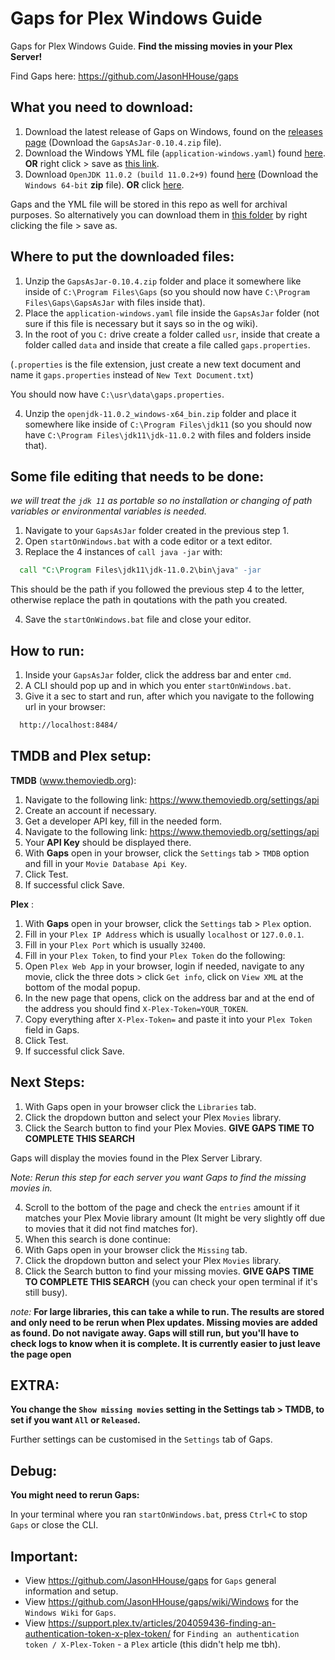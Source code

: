 # Gaps for Plex Windows Guide
Gaps for Plex Windows Guide. 
**Find the missing movies in your Plex Server!**

Find Gaps here: https://github.com/JasonHHouse/gaps


## What you need to download:

1. Download the latest release of Gaps on Windows, found on the [releases page](https://github.com/JasonHHouse/gaps/releases) (Download the `GapsAsJar-0.10.4.zip` file).
2. Download the Windows YML file (`application-windows.yaml`) found [here](https://github.com/JasonHHouse/gaps/blob/master/GapsWeb/src/main/resources/application-windows.yaml).  **OR** right click > save as [this link](https://github.com/JasonHHouse/gaps/blob/master/GapsWeb/src/main/resources/application-windows.yaml).
3. Download `OpenJDK 11.0.2 (build 11.0.2+9)` found [here](https://jdk.java.net/archive/) (Download the `Windows 64-bit` **zip** file).  **OR** click [here](https://download.java.net/java/GA/jdk11/9/GPL/openjdk-11.0.2_windows-x64_bin.zip).

Gaps and the YML file will be stored in this repo as well for archival purposes. So alternatively you can download them in [this folder](https://github.com/Courage-1984/Gaps-for-Plex-Windows-Guide/tree/main/Gaps%20and%20Windows%20YML%20file) by right clicking the file > save as.


## Where to put the downloaded files:

1. Unzip the `GapsAsJar-0.10.4.zip` folder and place it somewhere like inside of `C:\Program Files\Gaps` (so you should now have `C:\Program Files\Gaps\GapsAsJar` with files inside that).
2. Place the `application-windows.yaml` file inside the `GapsAsJar` folder (not sure if this file is necessary but it says so in the og wiki).
3. In the root of you `C:` drive create a folder called `usr`, inside that create a folder called `data` and inside that create a file called `gaps.properties`.

(`.properties` is the file extension, just create a new text document and name it `gaps.properties` instead of `New Text Document.txt`)

You should now have `C:\usr\data\gaps.properties`.

4. Unzip the `openjdk-11.0.2_windows-x64_bin.zip` folder and place it somewhere like inside of `C:\Program Files\jdk11` (so you should now have `C:\Program Files\jdk11\jdk-11.0.2` with files and folders inside that).


## Some file editing that needs to be done:

*we will treat the `jdk 11` as portable so no installation or changing of path variables or environmental variables is needed.*

1. Navigate to your `GapsAsJar` folder created in the previous step 1.
2. Open `startOnWindows.bat` with a code editor or a text editor.
3. Replace the 4 instances of `call java -jar` with:

```bat
  call "C:\Program Files\jdk11\jdk-11.0.2\bin\java" -jar
```

This should be the path if you followed the previous step 4 to the letter, otherwise replace the path in qoutations with the path you created.

4. Save the `startOnWindows.bat` file and close your editor.


## How to run:

1. Inside your `GapsAsJar` folder, click the address bar and enter `cmd`.
2. A CLI should pop up and in which you enter `startOnWindows.bat`.
3. Give it a sec to start and run, after which you navigate to the following url in your browser:
```sh
  http://localhost:8484/
```


## TMDB and Plex setup:

**TMDB** (www.themoviedb.org):

1. Navigate to the following link: https://www.themoviedb.org/settings/api
2. Create an account if necessary.
3. Get a developer API key, fill in the needed form.
4. Navigate to the following link: https://www.themoviedb.org/settings/api
5. Your **API Key** should be displayed there.
6. With **Gaps** open in your browser, click the `Settings` tab > `TMDB` option and fill in your `Movie Database Api Key`.
7. Click Test.
8. If successful click Save.


**Plex** :

1. With **Gaps** open in your browser, click the `Settings` tab > `Plex` option.
2. Fill in your `Plex IP Address` which is usually `localhost` or `127.0.0.1`.
3. Fill in your `Plex Port` which is usually `32400`.
4. Fill in your `Plex Token`, to find your `Plex Token` do the following:
5. Open `Plex Web App` in your browser, login if needed, navigate to any movie, click the three dots > click `Get info`, click on `View XML` at the bottom of the modal popup.
6. In the new page that opens, click on the address bar and at the end of the address you should find `X-Plex-Token=YOUR_TOKEN`.
7. Copy everything after `X-Plex-Token=` and paste it into your `Plex Token` field in Gaps.
8. Click Test.
9. If successful click Save.


## Next Steps:

1. With Gaps open in your browser click the `Libraries` tab.
2. Click the dropdown button and select your Plex `Movies` library.
3. Click the Search button to find your Plex Movies. **GIVE GAPS TIME TO COMPLETE THIS SEARCH**

Gaps will display the movies found in the Plex Server Library.

*Note: Rerun this step for each server you want Gaps to find the missing movies in.*

4. Scroll to the bottom of the page and check the `entries` amount if it matches your Plex Movie library amount (It might be very slightly off due to movies that it did not find matches for).
5. When this search is done continue:
6. With Gaps open in your browser click the `Missing` tab.
7. Click the dropdown button and select your Plex `Movies` library.
8. Click the Search button to find your missing movies. **GIVE GAPS TIME TO COMPLETE THIS SEARCH** (you can check your open terminal if it's still busy).

*note:* **For large libraries, this can take a while to run. The results are stored and only need to be rerun when Plex updates. Missing movies are added as found. Do not navigate away. Gaps will still run, but you'll have to check logs to know when it is complete. It is currently easier to just leave the page open**


## EXTRA:

**You change the `Show missing movies` setting in the Settings tab > TMDB, to set if you want `All` or `Released`.**

Further settings can be customised in the `Settings` tab of Gaps.


## Debug:

**You might need to rerun Gaps:**

In your terminal where you ran `startOnWindows.bat`, press `Ctrl+C` to stop `Gaps` or close the CLI.


## Important:

- View https://github.com/JasonHHouse/gaps for `Gaps` general information and setup.
- View https://github.com/JasonHHouse/gaps/wiki/Windows for the `Windows Wiki` for `Gaps`.
- View https://support.plex.tv/articles/204059436-finding-an-authentication-token-x-plex-token/ for `Finding an authentication token / X-Plex-Token` - a `Plex` article (this didn't help me tbh).






